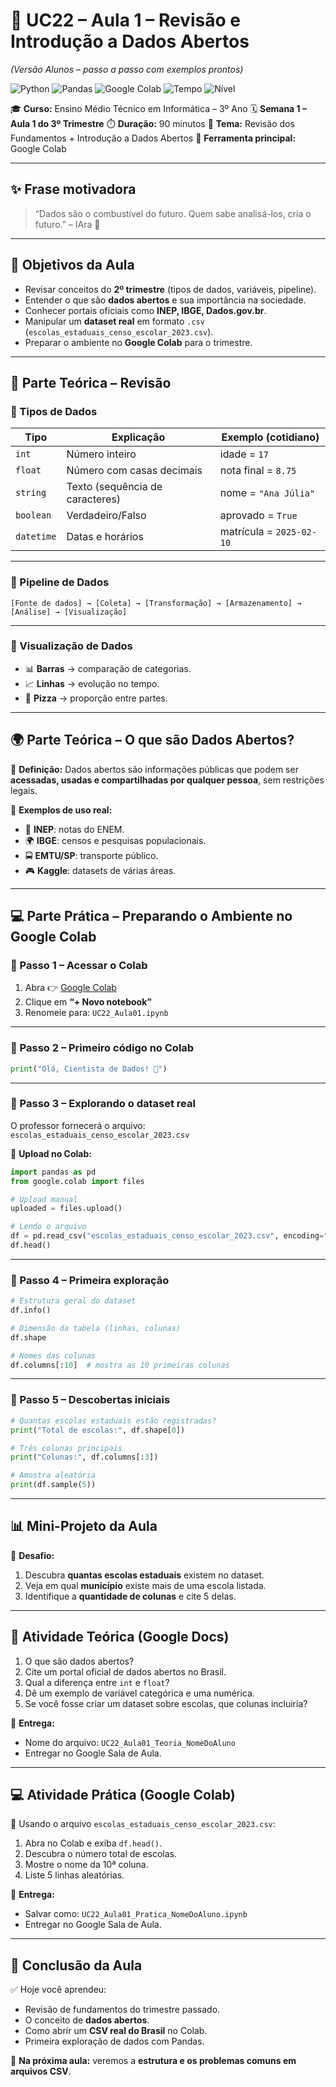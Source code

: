 # 📘 UC22 – Aula 1 – Revisão e Introdução a Dados Abertos

*(Versão Alunos – passo a passo com exemplos prontos)*

![Python](https://img.shields.io/badge/Python-3.11+-blue?logo=python&logoColor=white)
 ![Pandas](https://img.shields.io/badge/Pandas-Data%20Analysis-green?logo=pandas)
 ![Google Colab](https://img.shields.io/badge/Google%20Colab-Notebook-yellow?logo=googlecolab)
 ![Tempo](https://img.shields.io/badge/Dura%C3%A7%C3%A3o-90%20min-red)
 ![Nível](https://img.shields.io/badge/N%C3%ADvel-Iniciante%E2%9E%9CIntermedi%C3%A1rio-purple)

🎓 **Curso:** Ensino Médio Técnico em Informática – 3º Ano
 🗓️ **Semana 1 – Aula 1 do 3º Trimestre**
 ⏱️ **Duração:** 90 minutos
 📍 **Tema:** Revisão dos Fundamentos + Introdução a Dados Abertos
 🐍 **Ferramenta principal:** Google Colab

------

## ✨ Frase motivadora

> “Dados são o combustível do futuro. Quem sabe analisá-los, cria o futuro.” – IAra 🚀

------

## 🎯 Objetivos da Aula

- Revisar conceitos do **2º trimestre** (tipos de dados, variáveis, pipeline).
- Entender o que são **dados abertos** e sua importância na sociedade.
- Conhecer portais oficiais como **INEP, IBGE, Dados.gov.br**.
- Manipular um **dataset real** em formato `.csv` (`escolas_estaduais_censo_escolar_2023.csv`).
- Preparar o ambiente no **Google Colab** para o trimestre.

------

## 🧠 Parte Teórica – Revisão

### 📌 Tipos de Dados

| Tipo       | Explicação                      | Exemplo (cotidiano)      |
| ---------- | ------------------------------- | ------------------------ |
| `int`      | Número inteiro                  | idade = `17`             |
| `float`    | Número com casas decimais       | nota final = `8.75`      |
| `string`   | Texto (sequência de caracteres) | nome = `"Ana Júlia"`     |
| `boolean`  | Verdadeiro/Falso                | aprovado = `True`        |
| `datetime` | Datas e horários                | matrícula = `2025-02-10` |

------

### 📌 Pipeline de Dados

```text
[Fonte de dados] → [Coleta] → [Transformação] → [Armazenamento] → [Análise] → [Visualização]
```

------

### 📌 Visualização de Dados

- 📊 **Barras** → comparação de categorias.
- 📈 **Linhas** → evolução no tempo.
- 🥧 **Pizza** → proporção entre partes.

------

## 🌍 Parte Teórica – O que são Dados Abertos?

📖 **Definição:**
 Dados abertos são informações públicas que podem ser **acessadas, usadas e compartilhadas por qualquer pessoa**, sem restrições legais.

📌 **Exemplos de uso real:**

- 🏫 **INEP**: notas do ENEM.
- 🌍 **IBGE**: censos e pesquisas populacionais.
- 🚍 **EMTU/SP**: transporte público.
- 🎮 **Kaggle**: datasets de várias áreas.

------

## 💻 Parte Prática – Preparando o Ambiente no Google Colab

### 🔹 Passo 1 – Acessar o Colab

1. Abra 👉 [Google Colab](https://colab.research.google.com)
2. Clique em **“+ Novo notebook”**
3. Renomeie para: `UC22_Aula01.ipynb`

------

### 🔹 Passo 2 – Primeiro código no Colab

```python
print("Olá, Cientista de Dados! 🚀")
```

------

### 🔹 Passo 3 – Explorando o dataset real

O professor fornecerá o arquivo:
 `escolas_estaduais_censo_escolar_2023.csv`

📌 **Upload no Colab:**

```python
import pandas as pd
from google.colab import files

# Upload manual
uploaded = files.upload()

# Lendo o arquivo
df = pd.read_csv("escolas_estaduais_censo_escolar_2023.csv", encoding="latin-1")
df.head()
```

------

### 🔹 Passo 4 – Primeira exploração

```python
# Estrutura geral do dataset
df.info()

# Dimensão da tabela (linhas, colunas)
df.shape

# Nomes das colunas
df.columns[:10]  # mostra as 10 primeiras colunas
```

------

### 🔹 Passo 5 – Descobertas iniciais

```python
# Quantas escolas estaduais estão registradas?
print("Total de escolas:", df.shape[0])

# Três colunas principais
print("Colunas:", df.columns[:3])

# Amostra aleatória
print(df.sample(5))
```

------

## 📊 Mini-Projeto da Aula

🎯 **Desafio:**

1. Descubra **quantas escolas estaduais** existem no dataset.
2. Veja em qual **município** existe mais de uma escola listada.
3. Identifique a **quantidade de colunas** e cite 5 delas.

------

## 📝 Atividade Teórica (Google Docs)

1. O que são dados abertos?
2. Cite um portal oficial de dados abertos no Brasil.
3. Qual a diferença entre `int` e `float`?
4. Dê um exemplo de variável categórica e uma numérica.
5. Se você fosse criar um dataset sobre escolas, que colunas incluiria?

📌 **Entrega:**

- Nome do arquivo: `UC22_Aula01_Teoria_NomeDoAluno`
- Entregar no Google Sala de Aula.

------

## 💻 Atividade Prática (Google Colab)

📌 Usando o arquivo `escolas_estaduais_censo_escolar_2023.csv`:

1. Abra no Colab e exiba `df.head()`.
2. Descubra o número total de escolas.
3. Mostre o nome da 10ª coluna.
4. Liste 5 linhas aleatórias.

📌 **Entrega:**

- Salvar como: `UC22_Aula01_Pratica_NomeDoAluno.ipynb`
- Entregar no Google Sala de Aula.

------

## 📎 Conclusão da Aula

✅ Hoje você aprendeu:

- Revisão de fundamentos do trimestre passado.
- O conceito de **dados abertos**.
- Como abrir um **CSV real do Brasil** no Colab.
- Primeira exploração de dados com Pandas.

🔮 **Na próxima aula:** veremos a **estrutura e os problemas comuns em arquivos CSV**.

